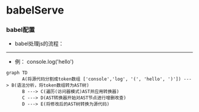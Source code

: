 # babelServe
### babel配置

- babel处理js的流程：
***
  - 例： console.log('hello')
 ```
 graph TD
       A(将源代码分割成token数组 ['console','log', '(', 'hello', ')']) --- > B(语法分析，将token数组转为AST树)
       B ---> C(遍历(访问器模式)AST并应用转换器)
       C ---> D(AST转换器开始对AST节点进行增删改查)
       D ---> E(将修改后的AST树转换为源代码)
```
